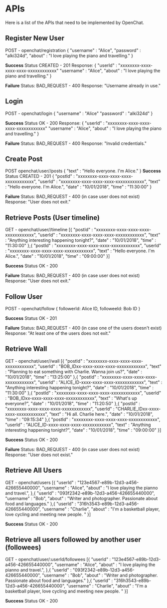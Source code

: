 # APIs

Here is a list of the APIs that need to be implemented by OpenChat.

## Register New User

POST - openchat/registration
{
"username" : "Alice",
"password" : "alki324d",
"about" : "I love playing the piano and travelling."
}

**Success**
Status CREATED - 201
Response:
{
"userId" : "xxxxxxxx-xxxx-xxxx-xxxx-xxxxxxxxxxxx"
"username" : "Alice",
"about" : "I love playing the piano and travelling."
}

**Failure**
Status: BAD_REQUEST - 400
Response: "Username already in use."

## Login

POST - openchat/login
{
"username" : "Alice"
"password" : "alki324d"
}

**Success**
Status OK - 200
Response:
{
"userId" : "xxxxxxxx-xxxx-xxxx-xxxx-xxxxxxxxxxxx"
"username" : "Alice",
"about" : "I love playing the piano and travelling."
}

**Failure**
Status: BAD_REQUEST - 400
Response: "Invalid credentials."


## Create Post

POST openchat/user/<userId>/posts
{
"text" : "Hello everyone. I'm Alice."
}
**Success**
Status CREATED - 201
{
"postId" : "xxxxxxxx-xxxx-xxxx-xxxx-xxxxxxxxxxxx",
"userId" : "xxxxxxxx-xxxx-xxxx-xxxx-xxxxxxxxxxxx",
"text" : "Hello everyone. I'm Alice.",
"date" : "10/01/2018",
"time" : "11:30:00"
}

**Failure**
Status: BAD_REQUEST - 400 (in case user does not exist)
Response: "User does not exit."

## Retrieve Posts (User timeline)

GET - openchat/user/<userId>/timeline
[{
"postId" : "xxxxxxxx-xxxx-xxxx-xxxx-xxxxxxxxxxxx",
"userId" : "xxxxxxxx-xxxx-xxxx-xxxx-xxxxxxxxxxxx",
"text" : "Anything interesting happening tonight?",
"date" : "10/01/2018",
"time" : "11:30:00"
},{
"postId" : "xxxxxxxx-xxxx-xxxx-xxxx-xxxxxxxxxxxx",
"userId" : "xxxxxxxx-xxxx-xxxx-xxxx-xxxxxxxxxxxx",
"text" : "Hello everyone. I'm Alice.",
"date" : "10/01/2018",
"time" : "09:00:00"
}]

**Success**
Status OK - 200

**Failure**
Status: BAD_REQUEST - 400 (in case user does not exist)
Response: "User does not exit."

## Follow User

POST - openchat/follow
{
followerId: Alice ID,
followeeId: Bob ID
}

**Success**
Status OK - 201

**Failure**
Status: BAD_REQUEST - 400  (in case one of the users doesn't exist)
Response: "At least one of the users does not exit."

## Retrieve Wall

GET - openchat/user/<userId>/wall
[{
"postId" : "xxxxxxxx-xxxx-xxxx-xxxx-xxxxxxxxxxxx",
"userId" : "BOB_IDxx-xxxx-xxxx-xxxx-xxxxxxxxxxxx",
"text" : "Planning to eat something with Charlie. Wanna join us?",
"date" : "10/01/2018",
"time" : "13:25:00"
},{
"postId" : "xxxxxxxx-xxxx-xxxx-xxxx-xxxxxxxxxxxx",
"userId" : "ALICE_ID-xxxx-xxxx-xxxx-xxxxxxxxxxxx",
"text" : "Anything interesting happening tonight?",
"date" : "10/01/2018",
"time" : "11:30:00"
},{
"postId" : "xxxxxxxx-xxxx-xxxx-xxxx-xxxxxxxxxxxx",
"userId" : "BOB_IDxx-xxxx-xxxx-xxxx-xxxxxxxxxxxx",
"text" : "What's up everyone?",
"date" : "10/01/2018",
"time" : "11:20:50"
},{
"postId" : "xxxxxxxx-xxxx-xxxx-xxxx-xxxxxxxxxxxx",
"userId" : "CHARLIE_IDxx-xxxx-xxxx-xxxxxxxxxxxx",
"text" : "Hi all. Charlie here.",
"date" : "10/01/2018",
"time" : "09:15:34"
},{
"postId" : "xxxxxxxx-xxxx-xxxx-xxxx-xxxxxxxxxxxx",
"userId" : "ALICE_ID-xxxx-xxxx-xxxx-xxxxxxxxxxxx",
"text" : "Anything interesting happening tonight?",
"date" : "10/01/2018",
"time" : "09:00:00"
}]

**Success**
Status OK - 200

**Failure**
Status: BAD_REQUEST - 400 (in case user does not exist)
Response: "User does not exist."

## Retrieve All Users

GET - openchat/users
[{
"userId" : "123e4567-e89b-12d3-a456-426655440000",
"username" : "Alice",
"about" : "I love playing the pianno and travel.",
},{
"userId" : "093f2342-e89b-12d3-a456-426655440000",
"username" : "Bob",
"about" : "Writer and photographer. Passionate about food and languages."
},{
"userId" : "316h3543-e89b-12d3-a456-426655440000",
"username" : "Charlie",
"about" : "I'm a basketball player, love cycling and meeting new people. "
}]

**Success**
Status OK - 200

## Retrieve all users followed by another user (followees)

GET - openchat/user/:userId/followees
[{
"userId" : "123e4567-e89b-12d3-a456-426655440000",
"username" : "Alice",
"about" : "I love playing the pianno and travel.",
},{
"userId" : "093f2342-e89b-12d3-a456-426655440000",
"username" : "Bob",
"about" : "Writer and photographer. Passionate about food and languages."
},{
"userId" : "316h3543-e89b-12d3-a456-426655440000",
"username" : "Charlie",
"about" : "I'm a basketball player, love cycling and meeting new people. "
}]

**Success**
Status OK - 200
